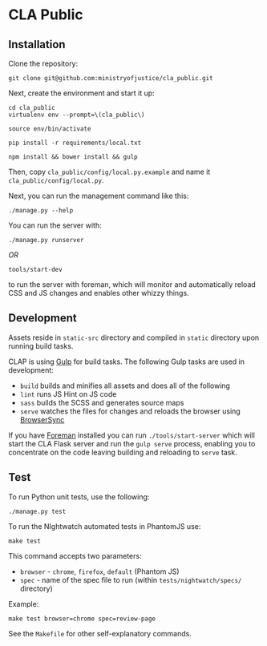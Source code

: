  CLA Public
============

Installation
------------

Clone the repository:

    git clone git@github.com:ministryofjustice/cla_public.git

Next, create the environment and start it up:

    cd cla_public
    virtualenv env --prompt=\(cla_public\)

    source env/bin/activate

    pip install -r requirements/local.txt

    npm install && bower install && gulp

Then, copy ``cla_public/config/local.py.example`` and name it ``cla_public/config/local.py``.

Next, you can run the management command like this:

    ./manage.py --help

You can run the server with:

    ./manage.py runserver

*OR*

    tools/start-dev

to run the server with foreman, which will monitor and
automatically reload CSS and JS changes and enables other whizzy things.


Development
-----------

Assets reside in `static-src` directory and compiled in `static` directory upon running build tasks.

CLAP is using [Gulp](http://gulpjs.com/) for build tasks. The following Gulp tasks are used in development:

- `build` builds and minifies all assets and does all of the following
- `lint` runs JS Hint on JS code
- `sass` builds the SCSS and generates source maps
- `serve` watches the files for changes and reloads the browser using [BrowserSync](http://www.browsersync.io/)

If you have [Foreman](https://github.com/ddollar/foreman) installed you can run `./tools/start-server` which will start the CLA Flask server
and run the `gulp serve` process, enabling you to concentrate on the code leaving building and reloading
to `serve` task.


Test
----

To run Python unit tests, use the following:

    ./manage.py test

To run the NIghtwatch automated tests in PhantomJS use:

    make test

This command accepts two parameters:

 - `browser` - `chrome`, `firefox`, `default` (Phantom JS)
 - `spec` - name of the spec file to run (within `tests/nightwatch/specs/` directory)

Example:

    make test browser=chrome spec=review-page


See the `Makefile` for other self-explanatory commands.
